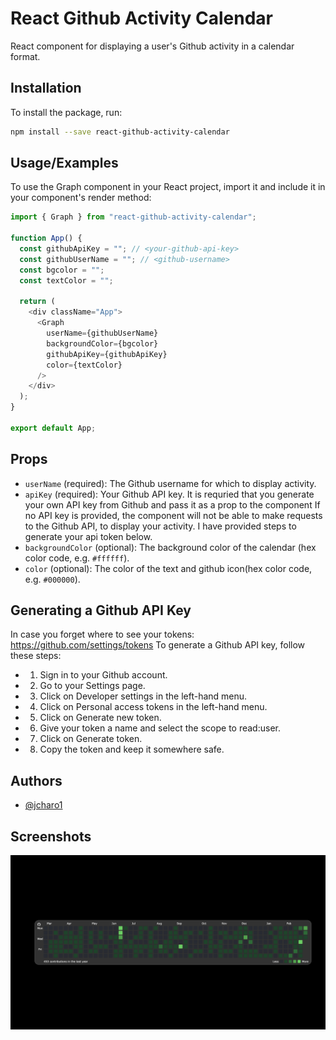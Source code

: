# React Github Activity Calendar

React component for displaying a user's Github activity in a calendar format.

## Installation

To install the package, run:

```bash
npm install --save react-github-activity-calendar

```

## Usage/Examples

To use the Graph component in your React project, import it and include it in your component's render method:

```javascript
import { Graph } from "react-github-activity-calendar";

function App() {
  const githubApiKey = ""; // <your-github-api-key>
  const githubUserName = ""; // <github-username>
  const bgcolor = "";
  const textColor = "";

  return (
    <div className="App">
      <Graph
        userName={githubUserName}
        backgroundColor={bgcolor}
        githubApiKey={githubApiKey}
        color={textColor}
      />
    </div>
  );
}

export default App;
```

## Props

- `userName` (required): The Github username for which to display activity.
- `apiKey` (required): Your Github API key. It is requried that you generate your own API key from Github and pass it as a prop to the component If no API key is provided, the component will not be able to make requests to the Github API, to display your activity. I have provided steps to generate your api token below.
- `backgroundColor` (optional): The background color of the calendar (hex color code, e.g. `#ffffff`).
- `color` (optional): The color of the text and github icon(hex color code, e.g. `#000000`).

## Generating a Github API Key

In case you forget where to see your tokens: https://github.com/settings/tokens
To generate a Github API key, follow these steps:

- 1. Sign in to your Github account.
- 2. Go to your Settings page.
- 3. Click on Developer settings in the left-hand menu.
- 4. Click on Personal access tokens in the left-hand menu.
- 5. Click on Generate new token.
- 6. Give your token a name and select the scope to read:user.
- 7. Click on Generate token.
- 8. Copy the token and keep it somewhere safe.

## Authors

- [@jcharo1](https://www.github.com/jcharo1)

## Screenshots

![App Screenshot](https://github.com/jcharo1/react-github-activity-calendar/blob/main/github.png)
